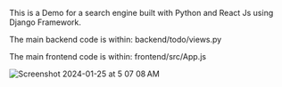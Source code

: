 This is a Demo for a search engine built with Python and React Js using Django Framework.

The main backend code is within:
backend/todo/views.py

The main frontend code is within:
frontend/src/App.js



![Screenshot 2024-01-25 at 5 07 08 AM](https://github.com/srinath-dittakavi/SearchEngine-Microphone/assets/142838954/b57399dd-0170-4f63-a883-77fb3e3813d0)
